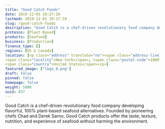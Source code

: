 ```yaml
---
title: "Good Catch Foods"
date: 2019-12-03 19:27:19
lastmod: 2019-12-03 19:27:19
slug: /good-catch-foods
description: "Good Catch is a chef-driven revolutionary food company developing flavorful, 100% plant-based seafood alternatives. Founded by pioneering chefs Chad and Derek Sarno, Good Catch products offer the taste, texture, nutrition, and experience of seafood without harming the environment."
proteins: [Plant-Based]
products: [Seafood]
business: [Production]
finance_type: []
regions: [US & Canada]
location: [<p class="address" translate="no"><span class="address-line1">Broadway</span><br>
<span class="locality">New York</span>, <span class="postal-code">10007</span><br>
<span class="country">United States</span></p>]
featured_image: ["logo_0.png"]
draft: false
pinned: false
homepage: false
weight: 5000
uuid: 837
---
```

<p>Good Catch is a chef-driven revolutionary food company developing flavorful, 100% plant-based seafood alternatives. Founded by pioneering chefs Chad and Derek Sarno, Good Catch products offer the taste, texture, nutrition, and experience of seafood without harming the environment.</p>
